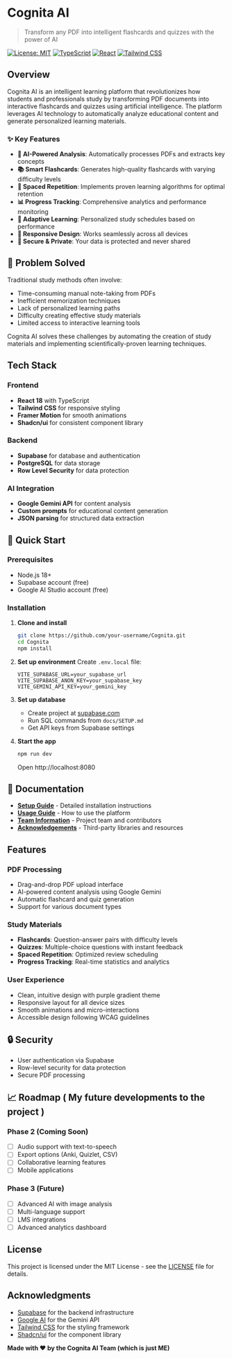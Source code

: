 # Cognita AI

> Transform any PDF into intelligent flashcards and quizzes with the power of AI

[![License: MIT](https://img.shields.io/badge/License-MIT-yellow.svg)](https://opensource.org/licenses/MIT)
[![TypeScript](https://img.shields.io/badge/TypeScript-007ACC?logo=typescript&logoColor=white)](https://www.typescriptlang.org/)
[![React](https://img.shields.io/badge/React-20232A?logo=react&logoColor=61DAFB)](https://reactjs.org/)
[![Tailwind CSS](https://img.shields.io/badge/Tailwind_CSS-38B2AC?logo=tailwind-css&logoColor=white)](https://tailwindcss.com/)

## Overview

Cognita AI is an intelligent learning platform that revolutionizes how students and professionals study by transforming PDF documents into interactive flashcards and quizzes using artificial intelligence. The platform leverages AI technology to automatically analyze educational content and generate personalized learning materials.

### ✨ Key Features

- **🤖 AI-Powered Analysis**: Automatically processes PDFs and extracts key concepts
- **📚 Smart Flashcards**: Generates high-quality flashcards with varying difficulty levels
- **🧠 Spaced Repetition**: Implements proven learning algorithms for optimal retention
- **📊 Progress Tracking**: Comprehensive analytics and performance monitoring
- **🎯 Adaptive Learning**: Personalized study schedules based on performance
- **📱 Responsive Design**: Works seamlessly across all devices
- **🔐 Secure & Private**: Your data is protected and never shared

## 🎯 Problem Solved

Traditional study methods often involve:
- Time-consuming manual note-taking from PDFs
- Inefficient memorization techniques
- Lack of personalized learning paths
- Difficulty creating effective study materials
- Limited access to interactive learning tools

Cognita AI solves these challenges by automating the creation of study materials and implementing scientifically-proven learning techniques.

## Tech Stack

### Frontend
- **React 18** with TypeScript 
- **Tailwind CSS** for responsive styling
- **Framer Motion** for smooth animations
- **Shadcn/ui** for consistent component library

### Backend
- **Supabase** for database and authentication
- **PostgreSQL** for data storage
- **Row Level Security** for data protection

### AI Integration
- **Google Gemini API** for content analysis
- **Custom prompts** for educational content generation
- **JSON parsing** for structured data extraction

## 🚀 Quick Start

### Prerequisites
- Node.js 18+
- Supabase account (free)
- Google AI Studio account (free)

### Installation

1. **Clone and install**
   ```bash
   git clone https://github.com/your-username/Cognita.git
   cd Cognita
   npm install
   ```

2. **Set up environment**
   Create `.env.local` file:
   ```env
   VITE_SUPABASE_URL=your_supabase_url
   VITE_SUPABASE_ANON_KEY=your_supabase_key
   VITE_GEMINI_API_KEY=your_gemini_key
   ```

3. **Set up database**
   - Create project at [supabase.com](https://supabase.com)
   - Run SQL commands from `docs/SETUP.md`
   - Get API keys from Supabase settings

4. **Start the app**
   ```bash
   npm run dev
   ```
   Open http://localhost:8080

## 📖 Documentation

- **[Setup Guide](docs/SETUP.md)** - Detailed installation instructions
- **[Usage Guide](docs/USAGE.md)** - How to use the platform
- **[Team Information](docs/TEAM.md)** - Project team and contributors
- **[Acknowledgements](docs/ACKNOWLEDGEMENTS.md)** - Third-party libraries and resources

## Features

### PDF Processing
- Drag-and-drop PDF upload interface
- AI-powered content analysis using Google Gemini
- Automatic flashcard and quiz generation
- Support for various document types

### Study Materials
- **Flashcards**: Question-answer pairs with difficulty levels
- **Quizzes**: Multiple-choice questions with instant feedback
- **Spaced Repetition**: Optimized review scheduling
- **Progress Tracking**: Real-time statistics and analytics

### User Experience
- Clean, intuitive design with purple gradient theme
- Responsive layout for all device sizes
- Smooth animations and micro-interactions
- Accessible design following WCAG guidelines

## 🔒 Security

- User authentication via Supabase
- Row-level security for data protection
- Secure PDF processing

## 📈 Roadmap ( My future developments to the project )

### Phase 2 (Coming Soon)
- [ ] Audio support with text-to-speech
- [ ] Export options (Anki, Quizlet, CSV)
- [ ] Collaborative learning features
- [ ] Mobile applications

### Phase 3 (Future)
- [ ] Advanced AI with image analysis
- [ ] Multi-language support
- [ ] LMS integrations
- [ ] Advanced analytics dashboard

## License

This project is licensed under the MIT License - see the [LICENSE](LICENSE) file for details.

## Acknowledgments

- [Supabase](https://supabase.com/) for the backend infrastructure
- [Google AI](https://ai.google.dev/) for the Gemini API
- [Tailwind CSS](https://tailwindcss.com/) for the styling framework
- [Shadcn/ui](https://ui.shadcn.com/) for the component library


**Made with ❤️ by the Cognita AI Team (which is just ME)**
